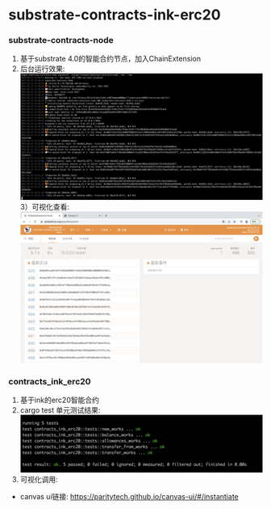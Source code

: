 # substrate-contracts-ink-erc20  
### substrate-contracts-node 
1) 基于substrate 4.0的智能合约节点，加入ChainExtension
2) 后台运行效果:  
![Image text](./result/1.png) 
3）可视化查看:
![Image text](./result/0.png) 



### contracts_ink_erc20  
1) 基于ink的erc20智能合约
2) cargo test 单元测试结果:
![Image text](./result/2.png) 
3) 可视化调用:
* canvas ui链接: https://paritytech.github.io/canvas-ui/#/instantiate



